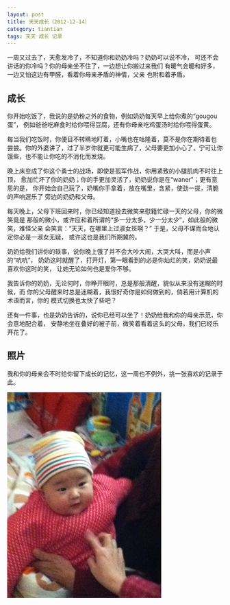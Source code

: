 ```yaml
---
layout: post
title: 天天成长（2012-12-14）
category: tiantian
tags: 天天 成长 记录
---
```


一周又过去了，天愈发冷了，不知道你和奶奶冷吗？奶奶可以说不冷，
可还不会讲话的你冷吗？你的母亲坐不住了，一边想让你搬过来我们
有暖气会暖和好多，一边又怕这边有甲醛，看着你母亲矛盾的神情，父亲
也附和着矛盾。

## 成长

你开始吃饭了，我说的是奶粉之外的食物，例如奶奶每天早上给你煮的“gougou蛋”，
例如爸爸吃麻食时给你喂得豆腐，还有你母亲吃鸡蛋汤时给你喂得蛋黄。

每当我们吃饭时，你便目不转睛地盯着，小嘴也在咕隆着，莫不是你在期待着也
尝尝。你的外婆讲了，过了半岁你就更可能生病了，父母要更加小心了，宁可让你
饿些，也不能让你吃的不消化而发烧。

晚上床变成了你这个勇士的战场，即使是孤军作战，你用紧致的小腿肌肉不时往上顶，
愈加忙坏了你的奶奶；你的手更加灵活了，奶奶说你是在“waner"；更有意思的是，
你开始会自己玩了，奶嘴你手拿着，放在嘴里，含紧，使劲一拔，清脆的声响逗乐了
旁边的奶奶和父母。

每天晚上，父母下班回来时，你已经知道投去微笑来慰籍忙碌一天的父母，你的微笑竟是
那般的微小，或许应和着所谓的“多一分太多，少一分太少”，如此般的微笑，难怪父亲
会笑言：“天天，在哪里上过淑女班啊？” 于是，父母不谋而合地认定你必是一淑女无疑，
或许这也是我们所期冀的。

奶奶给我们讲你的轶事，说你晚上饿了并不会大吵大闹，大哭大叫，而是小声的“吭吭”，
奶奶这时就醒了，打开灯，第一眼看到的必是你灿烂的笑，奶奶说最喜欢你这时的笑，
让她无论如何也是爱你不够。

我告诉你的奶奶，无论何时，你睁开眼时，总是那般清醒，貌似从来没有迷糊的时候，而
你的父母醒来时总是迷糊着，我很好奇你是如何做到的，倘若用计算机的术语而言，你的
模式切换也太快了些吧？

还有一件事，也是奶奶告诉的，说你已经可以坐了！奶奶给我和你的母亲示范，你会意地配合着，
安静地坐在叠好的被子前，微笑着看着这头的父母，我们已经乐开花了。

## 照片

我和你的母亲会不时给你留下成长的记忆，这一周也不例外，挑一张喜欢的记录于此。

![tiantian](/assets/images/tiantian20121214.JPG)
